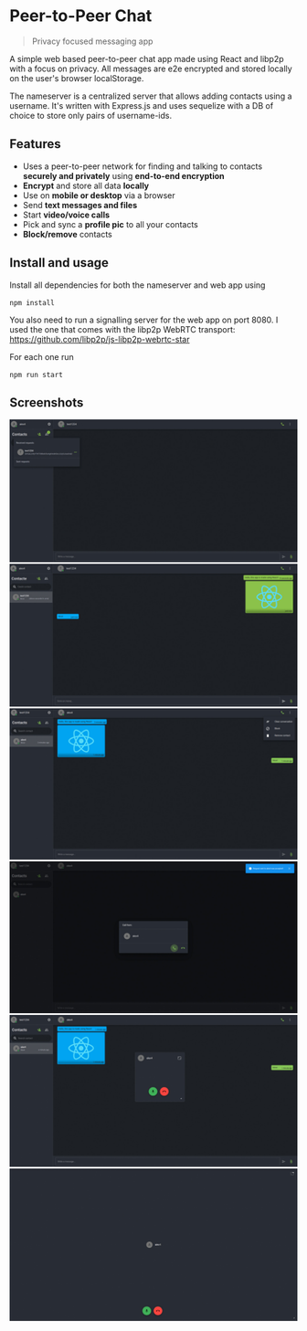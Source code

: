 # Peer-to-Peer Chat
> Privacy focused messaging app

A simple web based peer-to-peer chat app made using React and libp2p with a focus on privacy.
All messages are e2e encrypted and stored locally on the user's browser localStorage. 

The nameserver is a centralized server that allows adding contacts using a username. It's written with Express.js and 
uses sequelize with a DB of choice to store only pairs of username-ids.


## Features
- Uses a peer-to-peer network for finding and talking to contacts **securely and privately** using **end-to-end encryption**
- **Encrypt** and store all data **locally**
- Use on **mobile or desktop** via a browser
- Send **text messages and files**
- Start **video/voice calls**
- Pick and sync a **profile pic** to all your contacts
- **Block/remove** contacts 

## Install and usage
Install all dependencies for both the nameserver and web app using
```
npm install
```

You also need to run a signalling server for the web app on port 8080. I used the one that comes with 
the libp2p WebRTC transport: https://github.com/libp2p/js-libp2p-webrtc-star

For each one run
```
npm run start
```

## Screenshots
![Received contact request](/screenshots/requests_list.jpeg?raw=true)
![Contact page](/screenshots/chat_screen.jpeg?raw=true)
![Contact options](/screenshots/contact_options.jpeg?raw=true)
![Call alert modal](/screenshots/call_modal.jpeg?raw=true)
![Small draggable call window](/screenshots/draggable_call.jpeg?raw=true)
![Fullscreen call window](/screenshots/fullscren_call.jpeg?raw=true)
